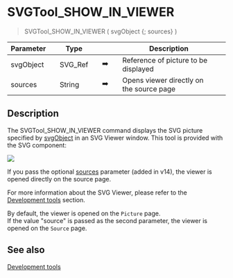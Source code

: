 <!-- SVGTool_SHOW_IN_VIEWER ( Param_1 ; Param_2 )
 -> Param_1 (Text)
 -> Param_2 (Text)-->
# SVGTool_SHOW_IN_VIEWER

> SVGTool_SHOW_IN_VIEWER ( svgObject {; sources} )

| Parameter |     | Type |     |     |     | Description |     |
| --- | --- | --- | --- | --- | --- | --- | --- |
| svgObject |     | SVG_Ref |     | ➡️ |     | Reference of picture to be displayed |     |
| sources |     | String |     | ➡️ |     | Opens viewer directly on the source page |     |

## Description

The SVGTool_SHOW_IN_VIEWER command displays the SVG picture specified by [svgObject](# "Reference of picture to be displayed") in an SVG Viewer window. This tool is provided with the SVG component:

![](https://doc.4d.com/4Dv19/picture/196657/pict196657.en.png)

If you pass the optional [sources](# "Opens viewer directly on the source page") parameter (added in v14), the viewer is opened directly on the source page.

For more information about the SVG Viewer, please refer to the [Development tools](Development%20tools.md "Development tools") section.

By default, the viewer is opened on the `Picture` page.    
If the value "source" is passed as the second parameter, the viewer is opened on the `Source` page.

## See also

[Development tools](../Development%20tools.md)
